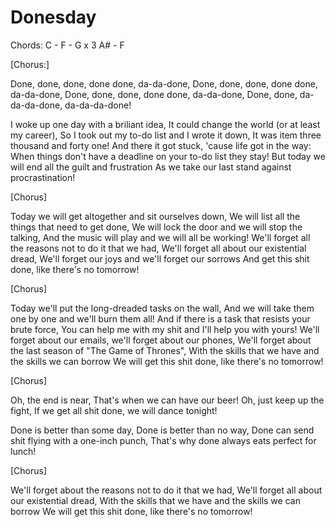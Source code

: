 # Donesday

Chords:
C - F - G x 3
A# - F

[Chorus:]

Done, done, done, done done, da-da-done,
Done, done, done, done done, da-da-done,
Done, done, done, done done, da-da-done,
Done, done, da-da-da-done, da-da-da-done!

I woke up one day with a briliant idea,
It could change the world (or at least my career),
So I took out my to-do list and I wrote it down,
It was item three thousand and forty one!
And there it got stuck, 'cause life got in the way: 
When things don't have a deadline on your to-do list they stay!
But today we will end all the guilt and frustration
As we take our last stand against procrastination!

[Chorus]

Today we will get altogether and sit ourselves down,
We will list all the things that need to get done,
We will lock the door and we will stop the talking,
And the music will play and we will all be working!
We'll forget all the reasons not to do it that we had,
We'll forget all about our existential dread,
We'll forget our joys and we'll forget our sorrows
And get this shit done, like there's no tomorrow!

[Chorus]

Today we'll put the long-dreaded tasks on the wall,
And we will take them one by one and we'll burn them all!
And if there is a task that resists your brute force,
You can help me with my shit and I'll help you with yours!
We'll forget about our emails, we'll forget about our phones,
We'll forget about the last season of "The Game of Thrones",
With the skills that we have and the skills we can borrow
We will get this shit done, like there's no tomorrow!

[Chorus]

Oh, the end is near,
That's when we can have our beer!
Oh, just keep up the fight,
If we get all shit done, we will dance tonight!

Done is better than some day,
Done is better than no way,
Done can send shit flying with a one-inch punch,
That's why done always eats perfect for lunch!

[Chorus]

We'll forget about the reasons not to do it that we had,
We'll forget all about our existential dread,
With the skills that we have and the skills we can borrow
We will get this shit done, like there's no tomorrow!
